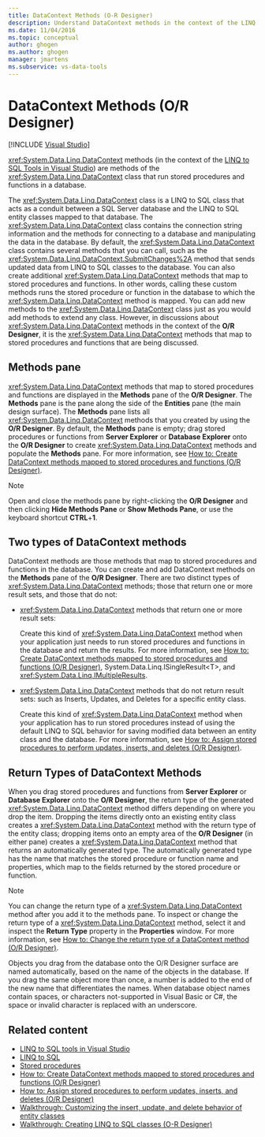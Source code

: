 ```yaml
---
title: DataContext Methods (O-R Designer)
description: Understand DataContext methods in the context of the LINQ to SQL tools for Visual Studio. These methods run stored procedures and functions in a database.
ms.date: 11/04/2016
ms.topic: conceptual
author: ghogen
ms.author: ghogen
manager: jmartens
ms.subservice: vs-data-tools
---
```

# DataContext Methods (O/R Designer)

 [!INCLUDE [Visual Studio](~/includes/applies-to-version/vs-windows-only.md)]

<xref:System.Data.Linq.DataContext> methods (in the context of the [LINQ to SQL Tools in Visual Studio](../data-tools/linq-to-sql-tools-in-visual-studio2.md)) are methods of the <xref:System.Data.Linq.DataContext> class that run stored procedures and functions in a database.

The <xref:System.Data.Linq.DataContext> class is a LINQ to SQL class that acts as a conduit between a SQL Server database and the LINQ to SQL entity classes mapped to that database. The <xref:System.Data.Linq.DataContext> class contains the connection string information and the methods for connecting to a database and manipulating the data in the database. By default, the <xref:System.Data.Linq.DataContext> class contains several methods that you can call, such as the <xref:System.Data.Linq.DataContext.SubmitChanges%2A> method that sends updated data from LINQ to SQL classes to the database. You can also create additional <xref:System.Data.Linq.DataContext> methods that map to stored procedures and functions. In other words, calling these custom methods runs the stored procedure or function in the database to which the <xref:System.Data.Linq.DataContext> method is mapped. You can add new methods to the <xref:System.Data.Linq.DataContext> class just as you would add methods to extend any class. However, in discussions about <xref:System.Data.Linq.DataContext> methods in the context of the **O/R Designer**, it is the <xref:System.Data.Linq.DataContext> methods that map to stored procedures and functions that are being discussed.

## Methods pane

<xref:System.Data.Linq.DataContext> methods that map to stored procedures and functions are displayed in the **Methods** pane of the **O/R Designer**. The **Methods** pane is the pane along the side of the **Entities** pane (the main design surface). The **Methods** pane lists all <xref:System.Data.Linq.DataContext> methods that you created by using the **O/R Designer**. By default, the **Methods** pane is empty; drag stored procedures or functions from **Server Explorer** or **Database Explorer** onto the **O/R Designer** to create <xref:System.Data.Linq.DataContext> methods and populate the **Methods** pane. For more information, see [How to: Create DataContext methods mapped to stored procedures and functions (O/R Designer)](../data-tools/how-to-create-datacontext-methods-mapped-to-stored-procedures-and-functions-o-r-designer.md).

> [!NOTE]
> Open and close the methods pane by right-clicking the **O/R Designer** and then clicking **Hide Methods Pane** or **Show Methods Pane**, or use the keyboard shortcut **CTRL**+**1**.

## Two types of DataContext methods

DataContext methods are those methods that map to stored procedures and functions in the database. You can create and add DataContext methods on the **Methods** pane of the **O/R Designer**. There are two distinct types of <xref:System.Data.Linq.DataContext> methods; those that return one or more result sets, and those that do not:

- <xref:System.Data.Linq.DataContext> methods that return one or more result sets:

   Create this kind of <xref:System.Data.Linq.DataContext> method when your application just needs to run stored procedures and functions in the database and return the results. For more information, see [How to: Create DataContext methods mapped to stored procedures and functions (O/R Designer)](../data-tools/how-to-create-datacontext-methods-mapped-to-stored-procedures-and-functions-o-r-designer.md), System.Data.Linq.ISingleResult\<T>, and <xref:System.Data.Linq.IMultipleResults>.

- <xref:System.Data.Linq.DataContext> methods that do not return result sets: such as Inserts, Updates, and Deletes for a specific entity class.

   Create this kind of <xref:System.Data.Linq.DataContext> method when your application has to run stored procedures instead of using the default LINQ to SQL behavior for saving modified data between an entity class and the database. For more information, see [How to: Assign stored procedures to perform updates, inserts, and deletes (O/R Designer)](../data-tools/how-to-assign-stored-procedures-to-perform-updates-inserts-and-deletes-o-r-designer.md).

## Return Types of DataContext Methods

When you drag stored procedures and functions from **Server Explorer** or **Database Explorer** onto the **O/R Designer**, the return type of the generated <xref:System.Data.Linq.DataContext> method differs depending on where you drop the item. Dropping the items directly onto an existing entity class creates a <xref:System.Data.Linq.DataContext> method with the return type of the entity class; dropping items onto an empty area of the **O/R Designer** (in either pane) creates a <xref:System.Data.Linq.DataContext> method that returns an automatically generated type. The automatically generated type has the name that matches the stored procedure or function name and properties, which map to the fields returned by the stored procedure or function.

> [!NOTE]
> You can change the return type of a <xref:System.Data.Linq.DataContext> method after you add it to the methods pane. To inspect or change the return type of a <xref:System.Data.Linq.DataContext> method, select it and inspect the **Return Type** property in the **Properties** window. For more information, see [How to: Change the return type of a DataContext method (O/R Designer)](../data-tools/how-to-change-the-return-type-of-a-datacontext-method-o-r-designer.md).

Objects you drag from the database onto the O/R Designer surface are named automatically, based on the name of the objects in the database. If you drag the same object more than once, a number is added to the end of the new name that differentiates the names. When database object names contain spaces, or characters not-supported in Visual Basic or C#, the space or invalid character is replaced with an underscore.

## Related content

- [LINQ to SQL tools in Visual Studio](../data-tools/linq-to-sql-tools-in-visual-studio2.md)
- [LINQ to SQL](/dotnet/framework/data/adonet/sql/linq/index)
- [Stored procedures](/dotnet/framework/data/adonet/sql/linq/stored-procedures)
- [How to: Create DataContext methods mapped to stored procedures and functions (O/R Designer)](../data-tools/how-to-create-datacontext-methods-mapped-to-stored-procedures-and-functions-o-r-designer.md)
- [How to: Assign stored procedures to perform updates, inserts, and deletes (O/R Designer)](../data-tools/how-to-assign-stored-procedures-to-perform-updates-inserts-and-deletes-o-r-designer.md)
- [Walkthrough: Customizing the insert, update, and delete behavior of entity classes](../data-tools/walkthrough-customizing-the-insert-update-and-delete-behavior-of-entity-classes.md)
- [Walkthrough: Creating LINQ to SQL classes (O-R Designer)](how-to-create-linq-to-sql-classes-mapped-to-tables-and-views-o-r-designer.md)
